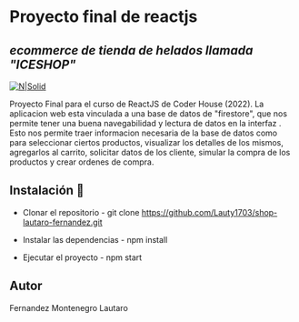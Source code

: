 # Proyecto final de reactjs
## _ecommerce de tienda de helados llamada "ICESHOP"_

[![N|Solid](https://i.ibb.co/sFBpqKB/img-ofipng.png)](https://i.ibb.co/sFBpqKB/img-ofipng.png)


Proyecto Final para el curso de ReactJS de Coder House (2022).
La aplicacion web esta vinculada a una base de datos de "firestore", que nos permite tener una buena navegabilidad y lectura de datos en la interfaz .
Esto nos permite traer informacion necesaria de la base de datos como para seleccionar ciertos productos, visualizar los detalles de los mismos, agregarlos al carrito, solicitar datos de los cliente, simular la compra de los productos y crear ordenes de compra.

## Instalación 🔧
- Clonar el repositorio - git clone https://github.com/Lauty1703/shop-lautaro-fernandez.git

- Instalar las dependencias - npm install
- Ejecutar el proyecto - npm start


## Autor
Fernandez  Montenegro Lautaro

